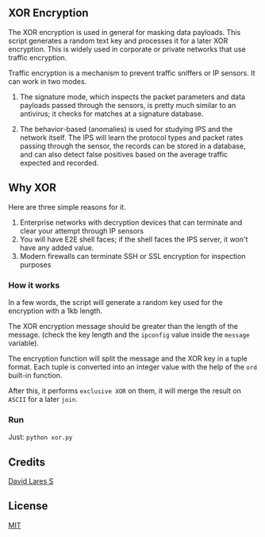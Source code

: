 ## XOR Encryption

The XOR encryption is used in general for masking data payloads. This script generates a random text key and processes it for a later XOR encryption. This is widely used in corporate or private networks that use traffic encryption.

Traffic encryption is a mechanism to prevent traffic sniffers or IP sensors. It can work in two modes.

1. The signature mode, which inspects the packet parameters and data payloads passed through the sensors, is pretty much similar to an antivirus; it checks for matches at a signature database.

2. The behavior-based (anomalies) is used for studying IPS and the network itself. The IPS will learn the protocol types and packet rates passing through the sensor, the records can be stored in a database, and can also detect false positives based on the average traffic expected and recorded.

## Why XOR

Here are three simple reasons for it.

1. Enterprise networks with decryption devices that can terminate and clear your attempt through IP sensors
2. You will have E2E shell faces; if the shell faces the IPS server, it won't have any added value.
3. Modern firewalls can terminate SSH or SSL encryption for inspection purposes

### How it works

In a few words, the script will generate a random key used for the encryption with a 1kb length.

The XOR encryption message should be greater than the length of the message. (check the key length and the `ipconfig` value inside the `message` variable).

The encryption function will split the message and the XOR key in a tuple format. Each tuple is converted into an integer value with the help of the `ord` built-in function.

After this, it performs `exclusive XOR` on them, it will merge the result on `ASCII` for a later `join`.

### Run

Just: `python xor.py`

## Credits
[David Lares S](https://davidlares.com)

## License
[MIT](https://opensource.org/licenses/MIT)
